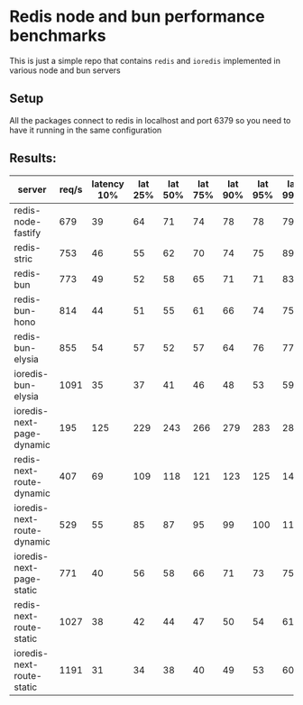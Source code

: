 # Redis node and bun performance benchmarks

This is just a simple repo that contains `redis` and `ioredis` implemented in various node and bun servers

## Setup

All the packages connect to redis in localhost and port 6379 so you need to have it running in the same configuration

## Results:

| server                     	| req/s 	| latency 10% 	| lat 25% 	| lat 50% 	| lat 75% 	| lat 90% 	| lat 95% 	| lat 99% 	|
|----------------------------	|-------	|-------------	|---------	|---------	|---------	|---------	|---------	|---------	|
| redis-node-fastify         	| 679   	| 39          	| 64      	| 71      	| 74      	| 78      	| 78      	| 79      	|
| redis-stric                	| 753   	| 46          	| 55      	| 62      	| 70      	| 74      	| 75      	| 89      	|
| redis-bun                  	| 773   	| 49          	| 52      	| 58      	| 65      	| 71      	| 71      	| 83      	|
| redis-bun-hono             	| 814   	| 44          	| 51      	| 55      	| 61      	| 66      	| 74      	| 75      	|
| redis-bun-elysia           	| 855   	| 54          	| 57      	| 52      	| 57      	| 64      	| 76      	| 77      	|
| ioredis-bun-elysia         	| 1091  	| 35          	| 37      	| 41      	| 46      	| 48      	| 53      	| 59      	|
| ioredis-next-page-dynamic  	| 195   	| 125         	| 229     	| 243     	| 266     	| 279     	| 283     	| 288     	|
| redis-next-route-dynamic   	| 407   	| 69          	| 109     	| 118     	| 121     	| 123     	| 125     	| 141     	|
| ioredis-next-route-dynamic 	| 529   	| 55          	| 85      	| 87      	| 95      	| 99      	| 100     	| 112     	|
| ioredis-next-page-static   	| 771   	| 40          	| 56      	| 58      	| 66      	| 71      	| 73      	| 75      	|
| redis-next-route-static    	| 1027  	| 38          	| 42      	| 44      	| 47      	| 50      	| 54      	| 61      	|
| ioredis-next-route-static  	| 1191  	| 31          	| 34      	| 38      	| 40      	| 49      	| 53      	| 60      	|
